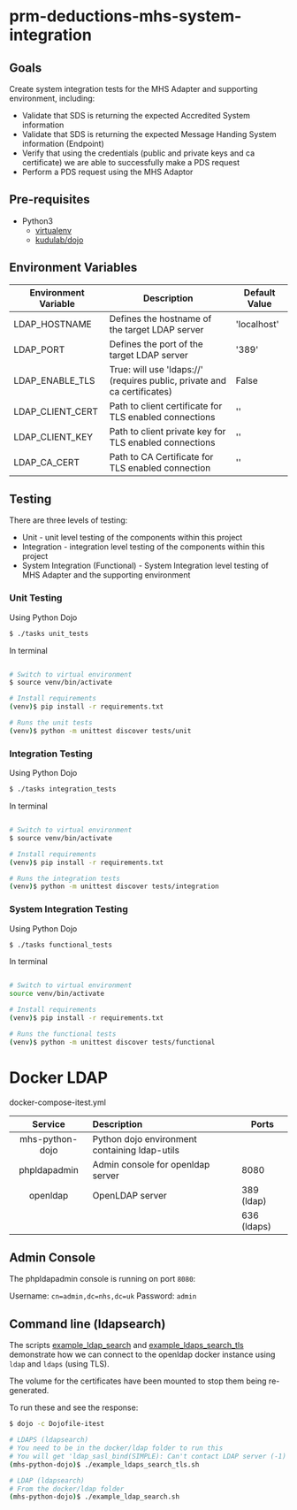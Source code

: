 # prm-deductions-mhs-system-integration

## Goals

Create system integration tests for the MHS Adapter and supporting environment, including:
* Validate that SDS is returning the expected Accredited System information
* Validate that SDS is returning the expected Message Handing System information (Endpoint)
* Verify that using the credentials (public and private keys and ca certificate) we are able to successfully make a PDS request
* Perform a PDS request using the MHS Adaptor

## Pre-requisites

* Python3
    * [virtualenv](https://docs.python.org/3/library/venv.html)
    * [kudulab/dojo](https://github.com/kudulab/dojo)

## Environment Variables

| Environment Variable | Description                                                              | Default Value |
|----------------------|--------------------------------------------------------------------------|---------------|
| LDAP_HOSTNAME        | Defines the hostname of the target LDAP server                           | 'localhost'   |
| LDAP_PORT            | Defines the port of the target LDAP server                               | '389'         |
| LDAP_ENABLE_TLS      | True: will use 'ldaps://' (requires public, private and ca certificates) | False         |
| LDAP_CLIENT_CERT     | Path to client certificate for TLS enabled connections                   | ''            | 
| LDAP_CLIENT_KEY      | Path to client private key for TLS enabled connections                   | ''            |
| LDAP_CA_CERT         | Path to CA Certificate for TLS enabled connection                        | ''            |

## Testing

There are three levels of testing: 
* Unit - unit level testing of the components within this project
* Integration - integration level testing of the components within this project
* System Integration (Functional) - System Integration level testing of MHS Adapter and the supporting environment

### Unit Testing

Using Python Dojo

```bash
$ ./tasks unit_tests
``` 

In terminal 

```bash

# Switch to virtual environment
$ source venv/bin/activate

# Install requirements 
(venv)$ pip install -r requirements.txt

# Runs the unit tests
(venv)$ python -m unittest discover tests/unit
```

### Integration Testing

Using Python Dojo

```bash
$ ./tasks integration_tests
``` 

In terminal 

```bash

# Switch to virtual environment
$ source venv/bin/activate

# Install requirements 
(venv)$ pip install -r requirements.txt

# Runs the integration tests
(venv)$ python -m unittest discover tests/integration
```

### System Integration Testing

Using Python Dojo

```bash
$ ./tasks functional_tests
``` 

In terminal 

```bash

# Switch to virtual environment
source venv/bin/activate

# Install requirements 
(venv)$ pip install -r requirements.txt

# Runs the functional tests
(venv)$ python -m unittest discover tests/functional
```

# Docker LDAP

docker-compose-itest.yml

| Service         | Description                                   | Ports       |
|:---------------:|:----------------------------------------------|-------------|
| mhs-python-dojo | Python dojo environment containing ldap-utils |             |
| phpldapadmin    | Admin console for openldap server             | 8080        |
| openldap        | OpenLDAP server                               | 389 (ldap)  |
|                 |                                               | 636 (ldaps) | 
## Admin Console

The phpldapadmin console is running on port `8080`:

Username: `cn=admin,dc=nhs,dc=uk`
Password: `admin`

## Command line (ldapsearch)

The scripts [example_ldap_search](docker/ldap/example_ldap_search.sh) and 
[example_ldaps_search_tls](docker/ldap/example_ldaps_search_tls.sh) demonstrate how we can
connect to the openldap docker instance using `ldap` and `ldaps` (using TLS). 

The volume for the certificates have been mounted to stop them being re-generated.

To run these and see the response:
```bash
$ dojo -c Dojofile-itest

# LDAPS (ldapsearch)
# You need to be in the docker/ldap folder to run this
# You will get 'ldap_sasl_bind(SIMPLE): Can't contact LDAP server (-1)' if you are not
(mhs-python-dojo)$ ./example_ldaps_search_tls.sh

# LDAP (ldapsearch)
# From the docker/ldap folder
(mhs-python-dojo)$ ./example_ldap_search.sh 
```